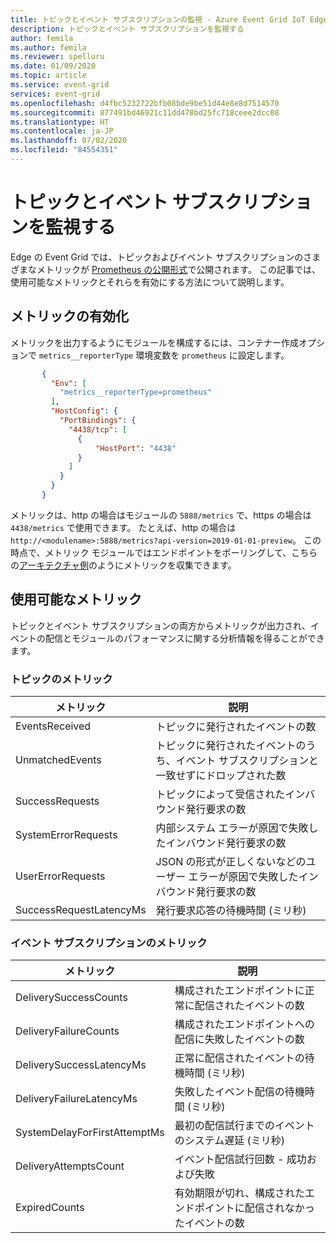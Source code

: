 ```yaml
---
title: トピックとイベント サブスクリプションの監視 - Azure Event Grid IoT Edge | Microsoft Docs
description: トピックとイベント サブスクリプションを監視する
author: femila
ms.author: femila
ms.reviewer: spelluru
ms.date: 01/09/2020
ms.topic: article
ms.service: event-grid
services: event-grid
ms.openlocfilehash: d4fbc5232722bfb08bde9be51d44e8e8d7514570
ms.sourcegitcommit: 877491bd46921c11dd478bd25fc718ceee2dcc08
ms.translationtype: HT
ms.contentlocale: ja-JP
ms.lasthandoff: 07/02/2020
ms.locfileid: "84554351"
---
```

# <a name="monitor-topics-and-event-subscriptions"></a>トピックとイベント サブスクリプションを監視する

Edge の Event Grid では、トピックおよびイベント サブスクリプションのさまざまなメトリックが [Prometheus の公開形式](https://prometheus.io/docs/instrumenting/exposition_formats/)で公開されます。 この記事では、使用可能なメトリックとそれらを有効にする方法について説明します。

## <a name="enable-metrics"></a>メトリックの有効化

メトリックを出力するようにモジュールを構成するには、コンテナー作成オプションで `metrics__reporterType` 環境変数を `prometheus` に設定します。

 ```json
        {
          "Env": [
            "metrics__reporterType=prometheus"
          ],
          "HostConfig": {
            "PortBindings": {
              "4438/tcp": [
                {
                    "HostPort": "4438"
                }
              ]
            }
          }
        }
 ```    

メトリックは、http の場合はモジュールの `5888/metrics` で、https の場合は `4438/metrics` で使用できます。 たとえば、http の場合は `http://<modulename>:5888/metrics?api-version=2019-01-01-preview`。 この時点で、メトリック モジュールではエンドポイントをポーリングして、こちらの[アーキテクチャ例](https://github.com/veyalla/ehm)のようにメトリックを収集できます。

## <a name="available-metrics"></a>使用可能なメトリック

トピックとイベント サブスクリプションの両方からメトリックが出力され、イベントの配信とモジュールのパフォーマンスに関する分析情報を得ることができます。

### <a name="topic-metrics"></a>トピックのメトリック

| メトリック | 説明 |
| ------ | ----------- |
| EventsReceived | トピックに発行されたイベントの数
| UnmatchedEvents | トピックに発行されたイベントのうち、イベント サブスクリプションと一致せずにドロップされた数
| SuccessRequests | トピックによって受信されたインバウンド発行要求の数
| SystemErrorRequests | 内部システム エラーが原因で失敗したインバウンド発行要求の数
| UserErrorRequests | JSON の形式が正しくないなどのユーザー エラーが原因で失敗したインバウンド発行要求の数
| SuccessRequestLatencyMs | 発行要求応答の待機時間 (ミリ秒)


### <a name="event-subscription-metrics"></a>イベント サブスクリプションのメトリック

| メトリック | 説明 |
| ------ | ----------- |
| DeliverySuccessCounts | 構成されたエンドポイントに正常に配信されたイベントの数
| DeliveryFailureCounts | 構成されたエンドポイントへの配信に失敗したイベントの数
| DeliverySuccessLatencyMs | 正常に配信されたイベントの待機時間 (ミリ秒)
| DeliveryFailureLatencyMs | 失敗したイベント配信の待機時間 (ミリ秒)
| SystemDelayForFirstAttemptMs | 最初の配信試行までのイベントのシステム遅延 (ミリ秒)
| DeliveryAttemptsCount | イベント配信試行回数 - 成功および失敗
| ExpiredCounts | 有効期限が切れ、構成されたエンドポイントに配信されなかったイベントの数